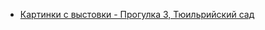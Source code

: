 * [Картинки с выстовки - Прогулка 3, Тюильрийский сад](Картинки%20с%20выстовки%20-%20Прогулка%203,%20Тюильрийский%20сад)